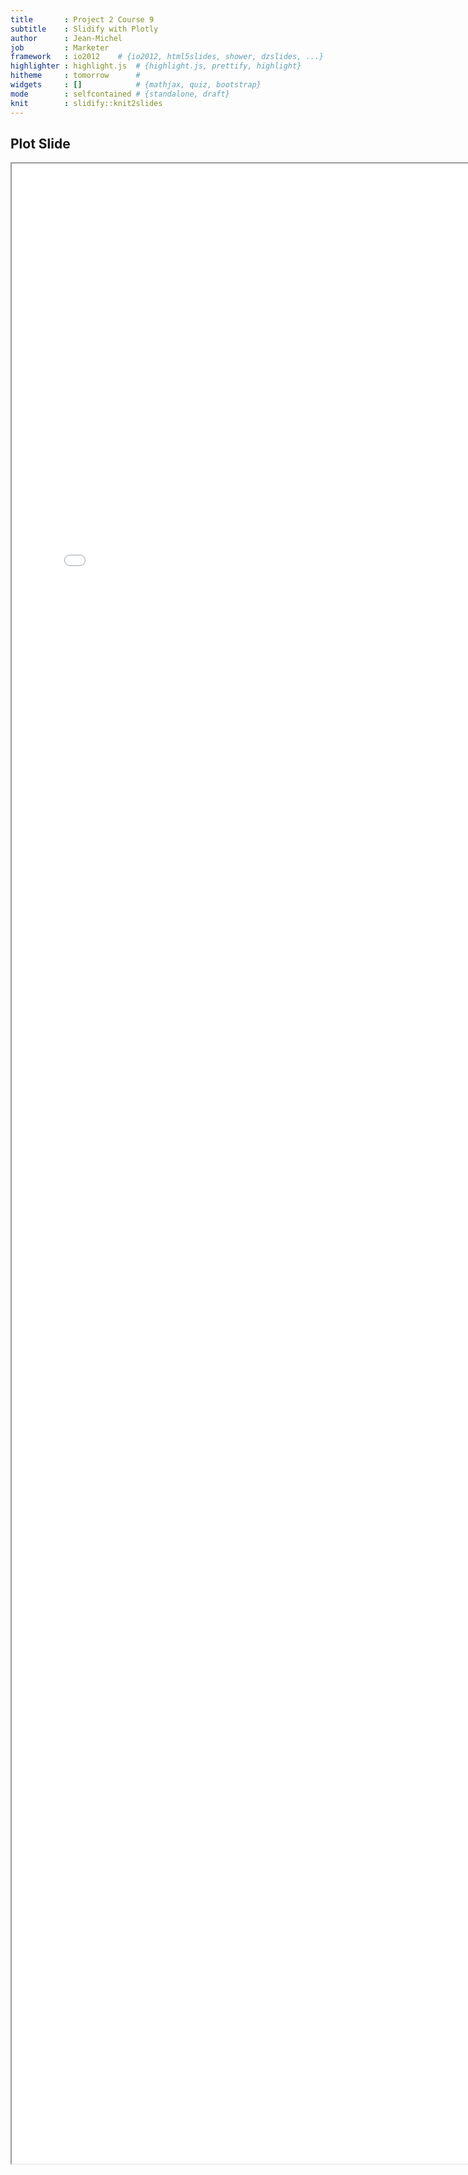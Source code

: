```yaml
---
title       : Project 2 Course 9
subtitle    : Slidify with Plotly
author      : Jean-Michel
job         : Marketer
framework   : io2012    # {io2012, html5slides, shower, dzslides, ...}
highlighter : highlight.js  # {highlight.js, prettify, highlight}
hitheme     : tomorrow      # 
widgets     : []            # {mathjax, quiz, bootstrap}
mode        : selfcontained # {standalone, draft}
knit        : slidify::knit2slides
---
```


## Plot Slide


<iframe src="demo.html" style="position:absolute;height:80%;width:80%"></iframe>

